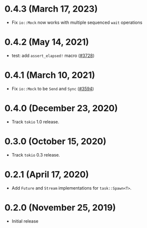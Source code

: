 # 0.4.3 (March 17, 2023)
- Fix `io::Mock` now works with multiple sequenced `wait` operations

# 0.4.2 (May 14, 2021)

- test: add `assert_elapsed!` macro ([#3728])

[#3728]: https://github.com/tokio-rs/tokio/pull/3728

# 0.4.1 (March 10, 2021)

- Fix `io::Mock` to be `Send` and `Sync` ([#3594])

[#3594]: https://github.com/tokio-rs/tokio/pull/3594

# 0.4.0 (December 23, 2020)

- Track `tokio` 1.0 release.

# 0.3.0 (October 15, 2020)

- Track `tokio` 0.3 release.

# 0.2.1 (April 17, 2020)

- Add `Future` and `Stream` implementations for `task::Spawn<T>`.

# 0.2.0 (November 25, 2019)

- Initial release
